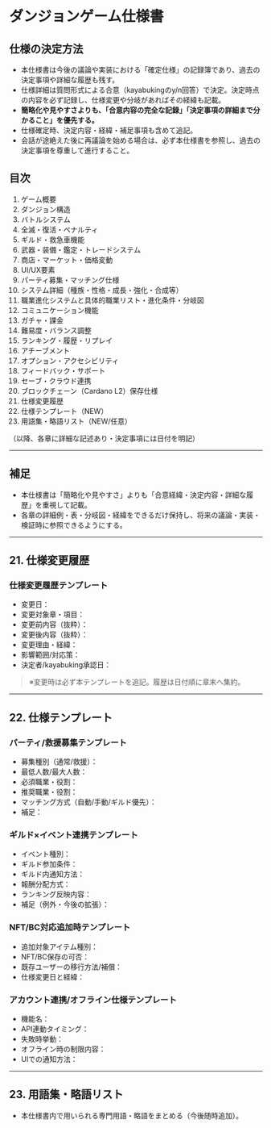 # ダンジョンゲーム仕様書

## 仕様の決定方法
- 本仕様書は今後の議論や実装における「確定仕様」の記録簿であり、過去の決定事項や詳細な履歴も残す。
- 仕様詳細は質問形式による合意（kayabukingのy/n回答）で決定。決定時点の内容を必ず記録し、仕様変更や分岐があればその経緯も記載。
- **簡略化や見やすさよりも、「合意内容の完全な記録」「決定事項の詳細まで分かること」を優先する。**
- 仕様確定時、決定内容・経緯・補足事項も含めて追記。
- 会話が途絶えた後に再議論を始める場合は、必ず本仕様書を参照し、過去の決定事項を尊重して進行すること。

## 目次
1. ゲーム概要
2. ダンジョン構造
3. バトルシステム
4. 全滅・復活・ペナルティ
5. ギルド・救急車機能
6. 武器・装備・鑑定・トレードシステム
7. 商店・マーケット・価格変動
8. UI/UX要素
9. パーティ募集・マッチング仕様
10. システム詳細（種族・性格・成長・強化・合成等）
11. 職業進化システムと具体的職業リスト・進化条件・分岐図
12. コミュニケーション機能
13. ガチャ・課金
14. 難易度・バランス調整
15. ランキング・履歴・リプレイ
16. アチーブメント
17. オプション・アクセシビリティ
18. フィードバック・サポート
19. セーブ・クラウド連携
20. ブロックチェーン（Cardano L2）保存仕様
21. 仕様変更履歴
22. 仕様テンプレート（NEW）
23. 用語集・略語リスト（NEW/任意）

（以降、各章に詳細な記述あり・決定事項には日付を明記）

---

## 補足
- 本仕様書は「簡略化や見やすさ」よりも「合意経緯・決定内容・詳細な履歴」を重視して記載。
- 各章の詳細例・表・分岐図・経緯をできるだけ保持し、将来の議論・実装・検証時に参照できるようにする。

---

## 21. 仕様変更履歴

### 仕様変更履歴テンプレート
- 変更日：
- 変更対象章・項目：
- 変更前内容（抜粋）：
- 変更後内容（抜粋）：
- 変更理由・経緯：
- 影響範囲/対応策：
- 決定者/kayabuking承認日：

> ※変更時は必ず本テンプレートを追記。履歴は日付順に章末へ集約。

---

## 22. 仕様テンプレート

### パーティ/救援募集テンプレート
- 募集種別（通常/救援）：
- 最低人数/最大人数：
- 必須職業・役割：
- 推奨職業・役割：
- マッチング方式（自動/手動/ギルド優先）：
- 補足：

### ギルド×イベント連携テンプレート
- イベント種別：
- ギルド参加条件：
- ギルド内通知方法：
- 報酬分配方式：
- ランキング反映内容：
- 補足（例外・今後の拡張）：

### NFT/BC対応追加時テンプレート
- 追加対象アイテム種別：
- NFT/BC保存の可否：
- 既存ユーザーの移行方法/補償：
- 仕様変更日と経緯：

### アカウント連携/オフライン仕様テンプレート
- 機能名：
- API連動タイミング：
- 失敗時挙動：
- オフライン時の制限内容：
- UIでの通知方法：

---

## 23. 用語集・略語リスト
- 本仕様書内で用いられる専門用語・略語をまとめる（今後随時追加）。
